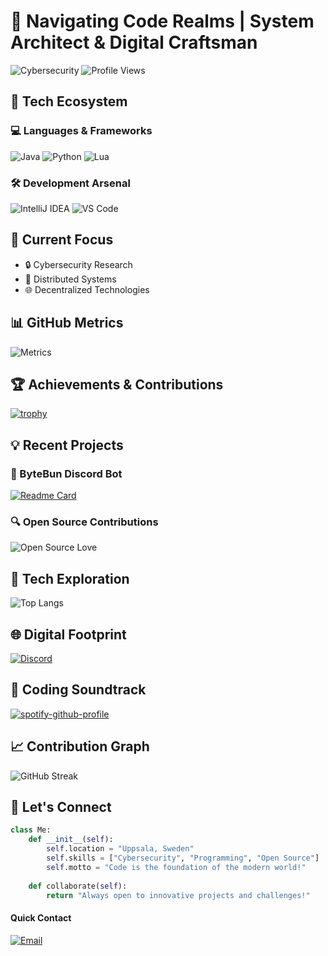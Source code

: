 # 🚀 Navigating Code Realms | System Architect & Digital Craftsman

![Cybersecurity](https://img.shields.io/badge/Cybersecurity-000?style=flat&logo=shield-check&logoColor=green)
![Profile Views](https://komarev.com/ghpvc/?username=yourusername&color=blueviolet)

## 🔬 Tech Ecosystem

### 💻 Languages & Frameworks
![Java](https://img.shields.io/badge/Java-Expert-ED8B00?logo=openjdk&logoColor=white)
![Python](https://img.shields.io/badge/Python-Advanced-3776AB?logo=python&logoColor=white)
![Lua](https://img.shields.io/badge/Lua-Proficient-2C2D72?logo=lua&logoColor=white)

### 🛠 Development Arsenal
![IntelliJ IDEA](https://img.shields.io/badge/IntelliJ-Primary-000000?logo=intellij-idea&logoColor=white)
![VS Code](https://img.shields.io/badge/VS%20Code-Daily%20Driver-0078d7?logo=visual-studio-code&logoColor=white)

## 🌟 Current Focus

- 🔒 Cybersecurity Research
- 🤖 Distributed Systems
- 🌐 Decentralized Technologies

## 📊 GitHub Metrics

![Metrics](https://github.com/yourusername/hollowminded/blob/main/github-metrics.svg)

## 🏆 Achievements & Contributions

[![trophy](https://github-profile-trophy.vercel.app/?username=hollowminded&theme=onedark&column=4&margin-w=15&margin-h=15)](https://github.com/ryo-ma/github-profile-trophy)

## 💡 Recent Projects

### 🤖 ByteBun Discord Bot
[![Readme Card](https://github-readme-stats.vercel.app/api/pin/?username=hollowminded&repo=bytebun&theme=radical)](https://github.com/yourusername/bytebun)

### 🔍 Open Source Contributions
![Open Source Love](https://badges.frapsoft.com/os/v2/open-source.svg?v=103)

## 🧪 Tech Exploration

![Top Langs](https://github-readme-stats.vercel.app/api/top-langs/?username=hollowminded&layout=compact&theme=radical)

## 🌐 Digital Footprint

[![Discord](https://img.shields.io/badge/Discord-Community-5865F2?logo=discord&logoColor=white)](https://discord.com/users/126353854429265922)

## 🎵 Coding Soundtrack

[![spotify-github-profile](https://spotify-github-profile.vercel.app/api/view?uid=yourusername&cover_image=true&theme=novatorem&bar_color=53b14f&bar_color_cover=false)](https://spotify-github-profile.vercel.app/api/view?uid=xr8qp0jxuzsa3892r5hcidsfh&redirect=true)

## 📈 Contribution Graph

![GitHub Streak](https://github-readme-streak-stats.herokuapp.com/?user=yourusername&theme=radical)

## 🤝 Let's Connect

```python
class Me:
    def __init__(self):
        self.location = "Uppsala, Sweden"
        self.skills = ["Cybersecurity", "Programming", "Open Source"]
        self.motto = "Code is the foundation of the modern world!"
    
    def collaborate(self):
        return "Always open to innovative projects and challenges!"
```

#### Quick Contact
[![Email](https://img.shields.io/badge/Email-Reach%20Out-D14836?logo=gmail&logoColor=white)](mailto:emilyholmstroms@gmail.com)
